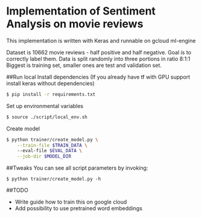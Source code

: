 # Implementation of Sentiment Analysis on movie reviews
This implementation is written with Keras and runnable on gcloud ml-engine

Dataset is 10662 movie reviews - half positive and half negative. 
Goal is to correctly label them. Data is split randomly into three portions in ratio 8:1:1
Biggest is training set, smaller ones are test and validation set.

##Run local
Install dependencies (If you already have tf with GPU support install keras without dependencies)

```bash
$ pip install -r requirements.txt
```
Set up environmental variables
```bash
$ source ./script/local_env.sh
```
Create model
```bash
$ python trainer/create_model.py \
    --train-file $TRAIN_DATA \          
    --eval-file $EVAL_DATA \
    --job-dir $MODEL_DIR
```

##Tweaks 
You can see all script parameters by invoking:
```
$ python trainer/create_model.py -h
```

##TODO
- Write guide how to train this on google cloud
- Add possibility to use pretrained word embeddings 
